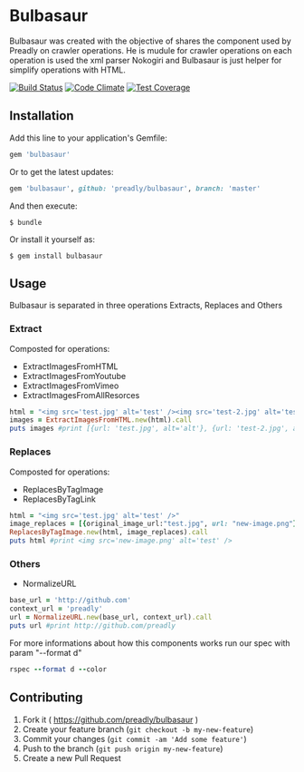 # Bulbasaur
Bulbasaur was created with the objective of shares the component used by Preadly on crawler operations. He is mudule for crawler operations on each operation is used the xml parser Nokogiri and Bulbasaur is just helper for simplify operations with HTML.

[![Build Status](https://travis-ci.org/preadly/Bulbasaur.svg?branch=master)](https://travis-ci.org/preadly/Bulbasaur)
[![Code Climate](https://codeclimate.com/github/preadly/Bulbasaur/badges/gpa.svg)](https://codeclimate.com/github/preadly/Bulbasaur)
[![Test Coverage](https://codeclimate.com/github/preadly/Bulbasaur/badges/coverage.svg)](https://codeclimate.com/github/preadly/Bulbasaur/coverage)


## Installation

Add this line to your application's Gemfile:

```ruby
gem 'bulbasaur'
```

Or to get the latest updates:

```ruby
gem 'bulbasaur', github: 'preadly/bulbasaur', branch: 'master'
```

And then execute:

	$ bundle
    
Or install it yourself as:
    
	$ gem install bulbasaur
## Usage
Bulbasaur is separated in three operations Extracts, Replaces and Others

### Extract
Composted for operations:
* ExtractImagesFromHTML
* ExtractImagesFromYoutube
* ExtractImagesFromVimeo
* ExtractImagesFromAllResorces 

```ruby
html = "<img src='test.jpg' alt='test' /><img src='test-2.jpg' alt='test' />"
images = ExtractImagesFromHTML.new(html).call
puts images #print [{url: 'test.jpg', alt='alt'}, {url: 'test-2.jpg', alt='test'}]
```

### Replaces
Composted for operations:
* ReplacesByTagImage
* ReplacesByTagLink

```ruby
html = "<img src='test.jpg' alt='test' />"
image_replaces = [{original_image_url:"test.jpg", url: "new-image.png"}]
ReplacesByTagImage.new(html, image_replaces).call
puts html #print <img src='new-image.png' alt='test' />
```

### Others
* NormalizeURL

```ruby
base_url = 'http://github.com'
context_url = 'preadly'
url = NormalizeURL.new(base_url, context_url).call
puts url #print http://github.com/preadly
```

For more informations about how this components works run our spec with param "--format d"
```ruby
rspec --format d --color
```

## Contributing

1. Fork it ( https://github.com/preadly/bulbasaur )
2. Create your feature branch (`git checkout -b my-new-feature`)
3. Commit your changes (`git commit -am 'Add some feature'`)
4. Push to the branch (`git push origin my-new-feature`)
5. Create a new Pull Request
